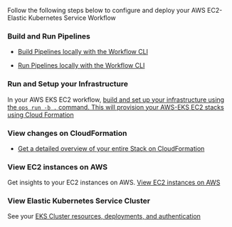 Follow the following steps below to configure and deploy your AWS EC2-Elastic Kubernetes Service Workflow

### Build and Run Pipelines

- [Build Pipelines locally with the Workflow CLI](https://cto.ai/docs/aws-eks-ec2#build-pipelines-locally-with-the-ctoai-cli)

- [Run Pipelines locally with the Workflow CLI](https://cto.ai/docs/aws-eks-ec2#run-pipelines-locally-with-the-ctoai-cli)

### Run and Setup your Infrastructure

In your AWS EKS EC2 workflow, [build and set up your infrastructure using the `ops run -b .` command. This will provision your AWS-EKS EC2 stacks using Cloud Formation](https://cto.ai/docs/aws-eks-ec2#run-and-setup-your-infrastructure)

### View changes on CloudFormation

- [Get a detailed overview of your entire Stack on CloudFormation](https://cto.ai/docs/aws-eks-ec2#view-changes-on-aws-cloudformation)

### View EC2 instances on AWS

Get insights to your EC2 instances on AWS. [View EC2 instances on AWS](https://cto.ai/docs/aws-eks-ec2#view-ec2-instances-on-aws)


### View Elastic Kubernetes Service Cluster

See your [EKS Cluster resources, deployments, and authentication](https://cto.ai/docs/aws-eks-ec2#view-elastic-kubernetes-service-cluster)
